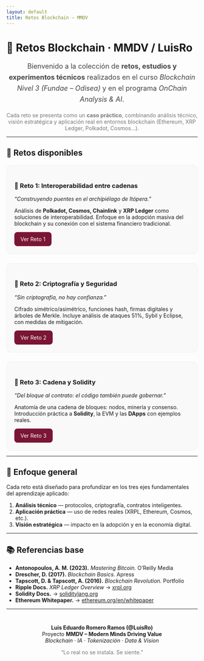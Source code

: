 ```yaml
---
layout: default
title: Retos Blockchain – MMDV
---
```


# 🚀 Retos Blockchain · MMDV / LuisRo  

<div style="text-align:center;max-width:800px;margin:auto;">
  <p style="font-size:18px;line-height:1.6;color:#444;">
    Bienvenido a la colección de <strong>retos, estudios y experimentos técnicos</strong> realizados en el curso 
    <em>Blockchain Nivel 3 (Fundae – Odisea)</em> y en el programa <em>OnChain Analysis & AI</em>.
  </p>
  <p style="color:#777;">
    Cada reto se presenta como un <strong>caso práctico</strong>, combinando análisis técnico, visión estratégica y aplicación real en entornos blockchain 
    (Ethereum, XRP Ledger, Polkadot, Cosmos…).
  </p>
</div>

---

## 🧩 Retos disponibles

<div style="display:grid;grid-template-columns:repeat(auto-fit,minmax(280px,1fr));gap:24px;margin-top:20px;">

<div style="border:1px solid #eee;border-radius:12px;padding:20px;background:#faf9f9;">
  <h3>🔹 Reto 1: Interoperabilidad entre cadenas</h3>
  <p><em>“Construyendo puentes en el archipiélago de Itópera.”</em></p>
  <p>
  Análisis de <strong>Polkadot, Cosmos, Chainlink</strong> y <strong>XRP Ledger</strong> como soluciones de interoperabilidad.  
  Enfoque en la adopción masiva del blockchain y su conexión con el sistema financiero tradicional.
  </p>
  <a href="./Reto_1_Interoperabilidad/" style="text-decoration:none;background:#7a1535;color:#fff;padding:10px 16px;border-radius:8px;display:inline-block;">Ver Reto 1</a>
</div>

<div style="border:1px solid #eee;border-radius:12px;padding:20px;background:#faf9f9;">
  <h3>🔹 Reto 2: Criptografía y Seguridad</h3>
  <p><em>“Sin criptografía, no hay confianza.”</em></p>
  <p>
  Cifrado simétrico/asimétrico, funciones hash, firmas digitales y árboles de Merkle.  
  Incluye análisis de ataques 51%, Sybil y Eclipse, con medidas de mitigación.
  </p>
  <a href="./Reto_2_Criptografia_y_Seguridad/" style="text-decoration:none;background:#7a1535;color:#fff;padding:10px 16px;border-radius:8px;display:inline-block;">Ver Reto 2</a>
</div>

<div style="border:1px solid #eee;border-radius:12px;padding:20px;background:#faf9f9;">
  <h3>🔹 Reto 3: Cadena y Solidity</h3>
  <p><em>“Del bloque al contrato: el código también puede gobernar.”</em></p>
  <p>
  Anatomía de una cadena de bloques: nodos, minería y consenso.  
  Introducción práctica a <strong>Solidity</strong>, la EVM y las <strong>DApps</strong> con ejemplos reales.
  </p>
  <a href="./Reto_3_Cadena_y_Solidity/" style="text-decoration:none;background:#7a1535;color:#fff;padding:10px 16px;border-radius:8px;display:inline-block;">Ver Reto 3</a>
</div>

</div>

---

## 🧭 Enfoque general

Cada reto está diseñado para profundizar en los tres ejes fundamentales del aprendizaje aplicado:

1. **Análisis técnico** — protocolos, criptografía, contratos inteligentes.  
2. **Aplicación práctica** — uso de redes reales (XRPL, Ethereum, Cosmos, etc.).  
3. **Visión estratégica** — impacto en la adopción y en la economía digital.

---

## 📚 Referencias base
- **Antonopoulos, A. M. (2023).** *Mastering Bitcoin.* O’Reilly Media  
- **Drescher, D. (2017).** *Blockchain Basics.* Apress  
- **Tapscott, D. & Tapscott, A. (2016).** *Blockchain Revolution.* Portfolio  
- **Ripple Docs.** *XRP Ledger Overview* → [xrpl.org](https://xrpl.org)  
- **Solidity Docs.** → [soliditylang.org](https://soliditylang.org)  
- **Ethereum Whitepaper.** → [ethereum.org/en/whitepaper](https://ethereum.org/en/whitepaper)

---

<div style="text-align:center;margin-top:40px;">
  <p><strong>Luis Eduardo Romero Ramos (@LuisRo)</strong><br>
  Proyecto <strong>MMDV – Modern Minds Driving Value</strong><br>
  <em>Blockchain · IA · Tokenización · Data & Vision</em></p>
  <p style="color:#777;">“Lo real no se instala. Se siente.”</p>
</div>

